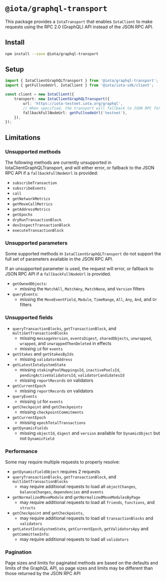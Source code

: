 # `@iota/graphql-transport`

This package provides a `IotaTransport` that enables `IotaClient` to make requests using the RPC 2.0
(GraphQL) API instead of the JSON RPC API.

## Install

```bash
npm install --save @iota/graphql-transport
```

## Setup

```ts
import { IotaClientGraphQLTransport } from '@iota/graphql-transport';
import { getFullnodeUrl, IotaClient } from '@iota/iota-sdk/client';

const client = new IotaClient({
    transport: new IotaClientGraphQLTransport({
        url: 'https://iota-testnet.iota.org/graphql',
        // When specified, the transport will fallback to JSON RPC for unsupported method and parameters
        fallbackFullNodeUrl: getFullnodeUrl('testnet'),
    }),
});
```

## Limitations

### Unsupported methods

The following methods are currently unsupported in IotaClientGraphQLTransport, and will either
error, or fallback to the JSON RPC API if a `fallbackFullNodeUrl` is provided:

- `subscribeTransaction`
- `subscribeEvents`
- `call`
- `getNetworkMetrics`
- `getMoveCallMetrics`
- `getAddressMetrics`
- `getEpochs`
- `dryRunTransactionBlock`
- `devInspectTransactionBlock`
- `executeTransactionBlock`

### Unsupported parameters

Some supported methods in `IotaClientGraphQLTransport` do not support the full set of parameters
available in the JSON RPC API.

If an unsupported parameter is used, the request will error, or fallback to JSON RPC API if a
`fallbackFullNodeUrl` is provided.

- `getOwnedObjects`:
  - missing the `MatchAll`, `MatchAny`, `MatchNone`, and `Version` filters
- `queryEvents`:
  - missing the `MoveEventField`, `Module`, `TimeRange`, `All`, `Any`, `And`, and `Or` filters

### Unsupported fields

- `queryTransactionBlocks`, `getTransactionBlock`, and `multiGetTransactionBlocks`
  - missing `messageVersion`, `eventsDigest`, `sharedObjects`, `unwrapped`, `wrapped`, and
    `unwrappedThenDeleted` in effects
  - missing `id` for `events`
- `getStakes` and `getStakesByIds`
  - missing `validatorAddress`
- `getLatestIotaSystemState`
  - missing `stakingPoolMappingsId`, `inactivePoolsId`, `pendingActiveValidatorsId`,
    `validatorCandidatesId`
  - missing `reportRecords` on validators
- `getCurrentEpoch`
  - missing `reportRecords` on validators
- `queryEvents`
  - missing `id` for `events`
- `getCheckpoint` and `getCheckpoints`
  - missing `checkpointCommitments`
- `getCurrentEpoch`
  - missing `epochTotalTransactions`
- `getDynamicFields`
  - missing `objectId`, `digest` and `version` available for `DynamicObject` but not
    `DynamicField`

### Performance

Some may require multiple requests to properly resolve:

- `getDynamicFieldObject` requires 2 requests
- `queryTransactionBlocks`, `getTransactionBlock`, and `multiGetTransactionBlocks`
  - may require additional requests to load all `objectChanges`, `balanceChanges`,
    `dependencies` and `events`
- `getNormalizedMoveModule` and `getNormalizedMoveModulesByPage`
  - may require additional requests to load all `friends`, `functions`, and `structs`
- `getCheckpoint` and `getCheckpoints`,
  - may require additional requests to load all `transactionBlocks` and `validators`
- `getLatestIotaSystemState`, `getCurrentEpoch`, `getValidatorsApy` and `getCommitteeInfo`:
  - may require additional requests to load all `validators`

### Pagination

Page sizes and limits for paginated methods are based on the defaults and limits of the GraphQL API,
so page sizes and limits may be different than those returned by the JSON RPC API
